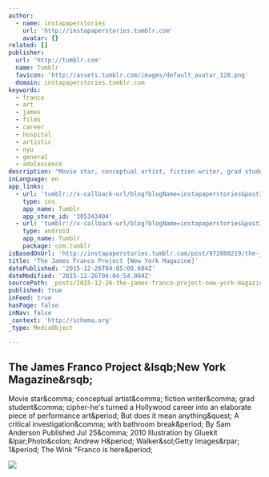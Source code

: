 ```yaml
---
author:
  - name: instapaperstories
    url: 'http://instapaperstories.tumblr.com'
    avatar: {}
related: []
publisher:
  url: 'http://tumblr.com'
  name: Tumblr
  favicon: 'http://assets.tumblr.com/images/default_avatar_128.png'
  domain: instapaperstories.tumblr.com
keywords:
  - franco
  - art
  - james
  - films
  - career
  - hospital
  - artistic
  - nyu
  - general
  - adolescence
description: "Movie star, conceptual artist, fiction writer, grad student, cipher-he's turned a Hollywood career into an elaborate piece of performance art. But does it mean anything? A critical investigation, with bathroom break. By Sam Anderson Published Jul 25, 2010 Illustration by Gluekit (Photo: Andrew H. Walker/Getty Images) 1. The Wink \"Franco is here."
inLanguage: en
app_links:
  - url: 'tumblr://x-callback-url/blog?blogName=instapaperstories&postID=972880219'
    type: ios
    app_name: Tumblr
    app_store_id: '305343404'
  - url: 'tumblr://x-callback-url/blog?blogName=instapaperstories&postID=972880219'
    type: android
    app_name: Tumblr
    package: com.tumblr
isBasedOnUrl: 'http://instapaperstories.tumblr.com/post/972880219/the-james-franco-project-new-york-magazine'
title: 'The James Franco Project [New York Magazine]'
datePublished: '2015-12-26T04:05:08.604Z'
dateModified: '2015-12-26T04:04:54.084Z'
sourcePath: _posts/2015-12-26-the-james-franco-project-new-york-magazine.md
published: true
inFeed: true
hasPage: false
inNav: false
_context: 'http://schema.org'
_type: MediaObject

---
```

<article style=""><h1>The James Franco Project &amp;lsqb;New York Magazine&amp;rsqb;</h1><p>Movie star&amp;comma; conceptual artist&amp;comma; fiction writer&amp;comma; grad student&amp;comma; cipher-he's turned a Hollywood career into an elaborate piece of performance art&amp;period; But does it mean anything&amp;quest; A critical investigation&amp;comma; with bathroom break&amp;period; By Sam Anderson Published Jul 25&amp;comma; 2010 Illustration by Gluekit &amp;lpar;Photo&amp;colon; Andrew H&amp;period; Walker&amp;sol;Getty Images&amp;rpar; 1&amp;period; The Wink "Franco is here&amp;period;</p><img src="http://images.nymag.com/movies/profiles/franco100726_1_560.jpg" /></article>